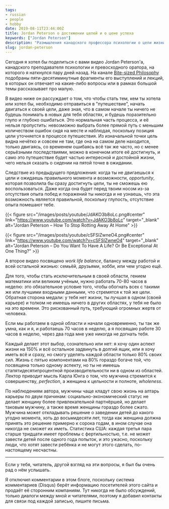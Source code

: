 ```yaml
---
tags:
- russian
- people
- hobby
date: 2019-08-11T23:44:00Z
title: Jordan Peterson о достижении целей и о цене успеха
keywords: ["Jordan Peterson"]
description: "Размышления канадского профессора психологии о цели жизни и о том, какой ценой можно её достичь"
slug: jordan-peterson
---
```


Сегодня я хотел бы поделиться с вами видео Jordan Peterson'а, канадского преподавателя психологии и превосходного оратора, на которого я наткнулся пару дней назад. На канале [Bite-sized Philosophy](https://www.youtube.com/channel/UCo9QgwWCNEhDxL1gH-jxa8Q) подобраны пяти-десятиминутные фрагменты его выступлений и лекций, в которых он отвечает на какие-либо вопросы или в рамках большой темы рассказывает про малую.

В видео ниже он рассуждает о том, что чтобы стать тем, кем ты хотела или хотел бы, необходимо отправиться в "путешествие", начать двигаться к своей цели, даже зная, что в самом начале ты ничего не будешь понимать в новых для тебя областях, и будешь поразительно глупо и глубоко ошибаться. Это нормальная часть процесса, и её нельзя пропустить: невозможно выбрать более прямой путь с меньшим количеством ошибок сидя на месте и наблюдая, поскольку позиция цели уточняется в процессе путешествия. Из изначальной точки цель видна нечётко и совсем не там, где она на самом деле находится, только двигаясь, со временем ошибаясь всё так же часто, но с менее серьёзными последствиями, можно в конечном итоге её достигнуть, и само это путешествие будет частью интересной и достойной жизни, чего нельзя сказать о сидении на пятой точке в ожидании.

Следствие из предыдущего предложения: когда ты не двигаешься к цели и ожидаешь правильного момента и возможности, *opportunity*, которая позволила бы сразу достигнуть цели, ты не сможешь ею воспользоваться. Даже когда она будет перед твоим носом из-за отсутствия опыта побед и поражений ты никогда и не узнаешь, что эта возможность является правильной, поскольку глупость, отсутствие опыта помешают тебе.

{{< figure src="/images/posts/youtube/JdAKO3b8oLc.png#center" link="https://www.youtube.com/watch?v=JdAKO3b8oLc" target="_blank"  alt="Jordan Peterson – How To Stop Rotting Away At Home" >}}

<!--more-->

{{< figure src="/images/posts/youtube/cSFSlZwneO4.png#center" link="https://www.youtube.com/watch?v=cSFSlZwneO4" target="_blank"  alt="Jordan Peterson – Do You Want To Have A Life? Or Be Exceptional At One Thing?" >}}

А второе видео посвящено *work life balance*, балансу между работой и всей остальной жизнью: семьёй, друзьями, хобби, или чем угодно ещё.

Для того, чтобы стать исключительным в своей области, гением математики или великим учёным, нужно работать 70-80 часов в неделю: это обязательное условие того, чтобы обогнать всех с такими же или лучшими входными данными, что стремятся к той же цели. Обратная сторона медали: у тебя нет жизни, ты лучшая в одном (своей карьере) и толком не имеешь ничего в других областях, у тебя не было на это времени. Это рискованный путь, требующий огромных жертв от человека.

Если мы работаем в одной области и начали одновременно, ты так же умна, как и я, и работаешь 70 часов в неделю, а я посвящаю работе 30 часов в неделю, через два года мне уже никогда не догнать тебя.

Каждый делает этот выбор, сознательно или нет: я хочу один аспект жизни на 150% и всё остальное задвинуть в долгий ящик, или я хочу иметь всё и сразу, но смогу уделять каждой области только 80% своих сил. Жизнь с пятью компонентами на 80% гораздо богаче той, что посвящена только одному аспекту, но ты не имеешь стапятидесятипроцентной производительности ни в одном из областей. Лектор приводит мысль Карла Юнга о том, что мужчина стремится к совершенству, *perfection*, а женщина к цельности и полноте, *wholeness*.

По наблюдениям автора, мужчины чаще кладут свою жизнь на алтарь карьеры по двум причинам: социально-экономический статус не делает женщину более привлекательной партнёршей, но делает таковым мужчину, а также время женщины гораздо более сжато. Мужчина может откладывать решение о заведении детей до какого угодно момента, хоть до восьмидесяти лет, тогда как женщина должна принять это решение примерно к сорока годам, в ином случае она никогда не сможет их иметь. Статистика США: каждая третья пара старше тридцати имеет проблемы с фертильностью, т.е. не может завести детей после одного года попыток, и это ужасно, поскольку люди, что хотят завести ребёнка и не могут этого сделать, по-настоящему несчастны.

---
Если у тебя, читатель, другой взгляд на эти вопросы, я был бы очень рад о нём услышать.

Я отключил комментарии в этом блоге, поскольку система комментариев (Disqus) берёт информацию посетителей этого сайта и продаёт её сторонним компаниям. Тут никогда не было обсуждений, только диалоги между мной и читателями, поэтому я добавил контакты для связи под каждой записью, пишите письма.
